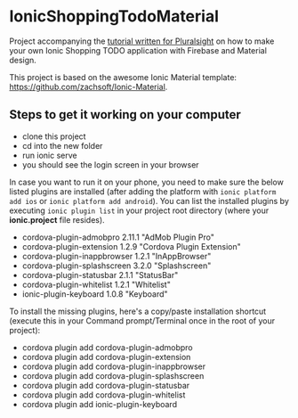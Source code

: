 # IonicShoppingTodoMaterial

Project accompanying the [tutorial written for Pluralsight](http://tutorials.pluralsight.com/front-end-javascript/how-to-build-a-shopping-app-with-ionic-firebase) on how to make your own Ionic Shopping TODO application with Firebase and Material design.

This project is based on the awesome Ionic Material template: https://github.com/zachsoft/Ionic-Material.

## Steps to get it working on your computer

+ clone this project
+ cd into the new folder
+ run ionic serve
+ you should see the login screen in your browser

In case you want to run it on your phone, you need to make sure the below listed plugins are installed (after adding the platform with `ionic platform add ios` or `ionic platform add android`). You can list the installed plugins by executing `ionic plugin list` in your project root directory (where your **ionic.project** file resides).

+ cordova-plugin-admobpro 2.11.1 "AdMob Plugin Pro"
+ cordova-plugin-extension 1.2.9 "Cordova Plugin Extension"
+ cordova-plugin-inappbrowser 1.2.1 "InAppBrowser"
+ cordova-plugin-splashscreen 3.2.0 "Splashscreen"
+ cordova-plugin-statusbar 2.1.1 "StatusBar"
+ cordova-plugin-whitelist 1.2.1 "Whitelist"
+ ionic-plugin-keyboard 1.0.8 "Keyboard"

To install the missing plugins, here's a copy/paste installation shortcut (execute this in your Command prompt/Terminal once in the root of your project):

+ cordova plugin add cordova-plugin-admobpro
+ cordova plugin add cordova-plugin-extension
+ cordova plugin add cordova-plugin-inappbrowser
+ cordova plugin add cordova-plugin-splashscreen
+ cordova plugin add cordova-plugin-statusbar
+ cordova plugin add cordova-plugin-whitelist
+ cordova plugin add ionic-plugin-keyboard
